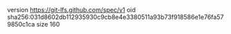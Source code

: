 version https://git-lfs.github.com/spec/v1
oid sha256:031d8602db112935930c9cb8e4e3380511a93b73f918586e1e76fa579850c1ca
size 160
